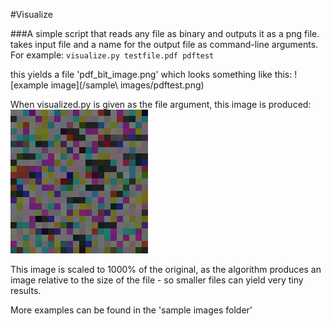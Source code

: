 #Visualize

###A simple script that reads any file as binary and outputs it as a png file.
takes input file and a name for the output file as command-line arguments.
For example:
`visualize.py testfile.pdf pdftest`

this yields a file 'pdf_bit_image.png' which looks something like this:
![example image](/sample\ images/pdftest.png)

When visualized.py is given as the file argument, this image is produced:
![Visualized.py visualized!](/visualize_visualized.png)

This image is scaled to 1000% of the original, as the algorithm produces an image relative to the size of the file - so smaller files can yield very tiny results.

More examples can be found in the 'sample images folder'
